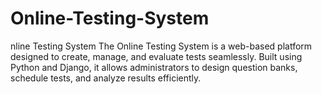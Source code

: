 # Online-Testing-System
nline Testing System The Online Testing System is a web-based platform designed to create, manage, and evaluate tests seamlessly. Built using Python and Django, it allows administrators to design question banks, schedule tests, and analyze results efficiently. 
